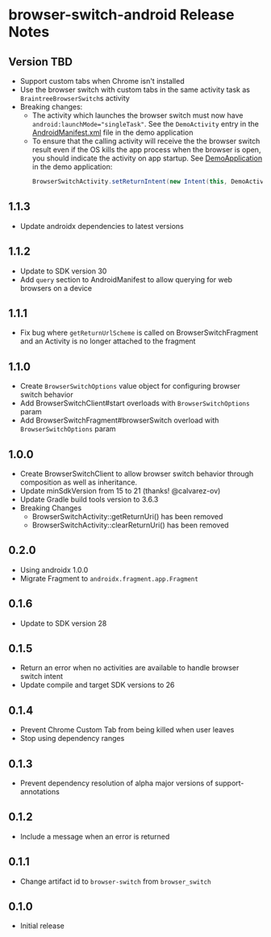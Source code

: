 # browser-switch-android Release Notes

## Version TBD

* Support custom tabs when Chrome isn't installed
* Use the browser switch with custom tabs in the same activity task as `BraintreeBrowserSwitch`s activity
* Breaking changes:
  * The activity which launches the browser switch must now have `android:launchMode="singleTask"`. See the `DemoActivity` entry in the [AndroidManifest.xml](demo/src/main/AndroidManifest.xml) file in the demo application
  * To ensure that the calling activity will receive the the browser switch result even if the OS kills the app process when the browser is open, you should indicate the activity on app startup. See [DemoApplication](demo/src/main/java/com/braintreepayments/browserswitch/demo/DemoApplication.java) in the demo application:
    ```java
    BrowserSwitchActivity.setReturnIntent(new Intent(this, DemoActivity.class))
    ```

## 1.1.3

* Update androidx dependencies to latest versions

## 1.1.2

* Update to SDK version 30
* Add `query` section to AndroidManifest to allow querying for web browsers on a device

## 1.1.1

* Fix bug where `getReturnUrlScheme` is called on BrowserSwitchFragment and an Activity is no longer attached to the fragment

## 1.1.0

* Create `BrowserSwitchOptions` value object for configuring browser switch behavior
* Add BrowserSwitchClient#start overloads with `BrowserSwitchOptions` param
* Add BrowserSwitchFragment#browserSwitch overload with `BrowserSwitchOptions` param

## 1.0.0

* Create BrowserSwitchClient to allow browser switch behavior through composition as well as inheritance.
* Update minSdkVersion from 15 to 21 (thanks! @calvarez-ov)
* Update Gradle build tools version to 3.6.3
* Breaking Changes
  * BrowserSwitchActivity::getReturnUri() has been removed
  * BrowserSwitchActivity::clearReturnUri() has been removed

## 0.2.0

* Using androidx 1.0.0
* Migrate Fragment to `androidx.fragment.app.Fragment`

## 0.1.6

* Update to SDK version 28

## 0.1.5

* Return an error when no activities are available to handle browser switch intent
* Update compile and target SDK versions to 26

## 0.1.4

* Prevent Chrome Custom Tab from being killed when user leaves
* Stop using dependency ranges

## 0.1.3

* Prevent dependency resolution of alpha major versions of support-annotations

## 0.1.2

* Include a message when an error is returned

## 0.1.1

* Change artifact id to `browser-switch` from `browser_switch`

## 0.1.0

* Initial release

